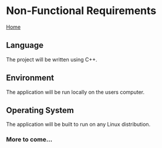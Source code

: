 # Non-Functional Requirements

[Home](https://github.com/jtw449/HackerGame/blob/master/README.md)

## Language

The project will be written using C++.

## Environment

The application will be run locally on the users computer.

## Operating System

The application will be built to run on any Linux distribution.

### More to come...
